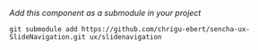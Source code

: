 *Add this component as a submodule in your project*
```
git submodule add https://github.com/chrigu-ebert/sencha-ux-SlideNavigation.git ux/slidenavigation
```

